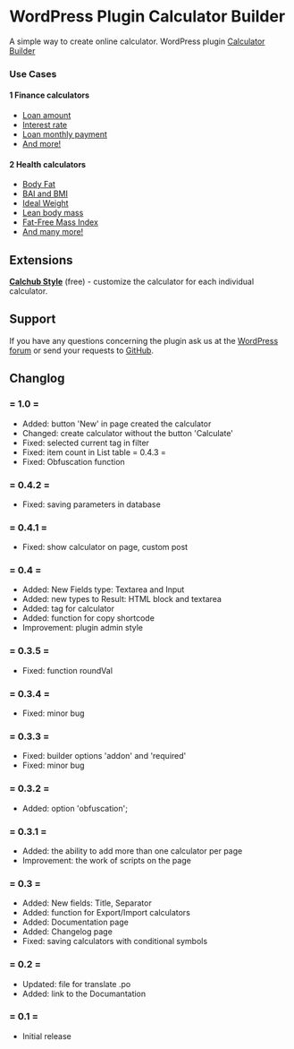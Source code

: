 # WordPress Plugin Calculator Builder

A simple way to create online calculator.
WordPress plugin [Calculator Builder](https://wordpress.org/plugins/calculator-builder/)

### Use Cases

#### 1 Finance calculators

* [Loan amount](https://calchub.xyz/loan-amount/)
* [Interest rate](https://calchub.xyz/interest-rate/)
* [Loan monthly payment](https://calchub.xyz/loan-monthly-payment/)
* [And more!](https://calchub.xyz/category/finance/)

#### 2 Health calculators

* [Body Fat](https://calchub.xyz/body-fat/)
* [BAI and BMI](https://calchub.xyz/bai-and-bmi/)
* [Ideal Weight](https://calchub.xyz/ideal-weight/)
* [Lean body mass](https://calchub.xyz/lean-body-mass/)
* [Fat-Free Mass Index](https://calchub.xyz/fat-free-mass-index/)
* [And many more!](https://calchub.xyz/category/health/)


## Extensions

**[Calchub Style](https://calchub.xyz/downloads/calchub-style/)** (free) -  customize the calculator for each individual calculator.

## Support
If you have any questions concerning the plugin ask us at the [WordPress forum](https://wordpress.org/support/plugin/calculator-builder/) or send your requests to [GitHub](https://github.com/wow-company/calculator-builder/issues).

## Changlog

### = 1.0 =
* Added: button 'New' in page created the calculator
* Changed: create calculator without the button 'Calculate'
* Fixed: selected current tag in filter
* Fixed: item count in List table
  = 0.4.3 =
* Fixed: Obfuscation function

### = 0.4.2 =
* Fixed: saving parameters in database

### = 0.4.1 =
* Fixed: show calculator on page, custom post

### = 0.4 =
* Added: New Fields type: Textarea and Input
* Added: new types to Result: HTML block and textarea
* Added: tag for calculator
* Added: function for copy shortcode
* Improvement: plugin admin style

### = 0.3.5 =
* Fixed: function roundVal

### = 0.3.4 =
* Fixed: minor bug

### = 0.3.3 =
* Fixed: builder options 'addon' and 'required'
* Fixed: minor bug

### = 0.3.2 =
* Added: option 'obfuscation';

### = 0.3.1 =
* Added: the ability to add more than one calculator per page
* Improvement: the work of scripts on the page

### = 0.3 =
* Added: New fields: Title, Separator
* Added: function for Export/Import calculators
* Added: Documentation page
* Added: Changelog page
* Fixed: saving calculators with conditional symbols

### = 0.2 =
* Updated: file for translate .po
* Added: link to the Documantation

### = 0.1 =
* Initial release